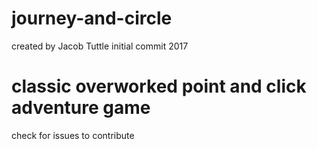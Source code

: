 # journey-and-circle
created by Jacob Tuttle
initial commit 2017

# classic overworked point and click adventure game
check for issues to contribute
